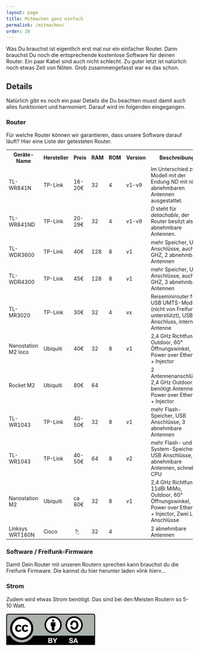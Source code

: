 ```yaml
---
layout: page
title: Mitmachen ganz einfach
permalink: /mitmachen/
order: 20
---
```


Was Du brauchst ist eigentlich erst mal nur ein einfacher Router.
Dann brauchst Du noch die entsprechende kostenlose Software für deinen Router.
Ein paar Kabel sind auch nicht schlecht.
Zu guter letzt ist natürlich noch etwas Zeit von Nöten.
Grob zusammengefasst war es das schon.

## Details
Natürlich gibt es noch ein paar Details die Du beachten musst damit auch alles funktioniert und harmoniert.
Darauf wird im folgenden eingegangen.

### Router
Für welche Router können wir garantieren, dass  unsere Software darauf läuft?
Hier eine Liste der getesteten Router.

<table class="table">

  <tr>
    <th> Geräte-Name</th>
    <th> Hersteller</th>
    <th> Preis </th>
    <th> RAM    </th>
    <th> ROM    </th>
    <th> Version    </th>
    <th > Beschreibung </th>
  </tr>
  <tr>
    <td> TL-WR841N </td>
    <td> TP-Link</td>
    <td> 16-20&#8364; </td>
    <td> 32 </td>
    <td> 4 </td>
    <td> v1-v9 </td>
    <td> Im Unterschied zum Modell mit der Endung <i>ND</i> mit nicht abnehmbaren Antennen ausgestattet.</td>
  </tr>
  <tr>
    <td> TL-WR841ND</td>
    <td> TP-Link</td>
    <td> 20-29&#8364;</td>
    <td> 32</td>
    <td> 4</td>
    <td> v1-v9</td>
    <td> <i>D</i> steht für <i>detachable</i>, der Router besitzt also abnehmbare Antennen.</td>
  </tr>
  <tr>
    <td> TL-WDR3600 </td>
    <td> TP-Link </td>
    <td> 40&#8364; </td>
    <td> 128  </td>
    <td> 8    </td>
    <td> v1    </td>
    <td> mehr Speicher, USB Anschlüsse, auch 5 GHZ, 2 abnehmbare Antennen</td>
  </tr>
  <tr>
    <td> TL-WDR4300 </td>
    <td> TP-Link </td>
    <td> 45&#8364; </td>
    <td> 128  </td>
    <td> 8 </td>
    <td> v1  </td>
    <td> mehr Speicher, USB Anschlüsse, auch 5 GHZ, 3 abnehmbare Antennen </td>
  </tr>
  <tr>
    <td> TL-MR3020 </td>
    <td> TP-Link </td>
    <td> 30&#8364;  </td>
    <td> 32 </td>
    <td> 4 </td>
    <td> vx </td>
    <td> Reiseminirouter für USB UMTS-Modul (nicht von Freifunk unterstützt), USB Anschluss, interne Antenne </td>
  </tr>
  <tr>
    <td> Nanostation M2 loco </td>
    <td> Ubiquiti </td>
    <td> 40&#8364; </td>
    <td> 32 </td>
    <td> 8 </td>
    <td> v1 </td>
    <td> 2,4 GHz Richtfunk, Outdoor, 60° Öffnungswinkel, Power over Ethernet + Injector </td>
  </tr>
  <tr>
    <td> Rocket M2 </td>
    <td> Ubiquiti</td>
    <td> 80&#8364; </td>
    <td> 64 </td>
    <td> </td>
    <td> </td>
    <td> 2 Antennenanschlüsse, 2,4 GHz Outdoor, benötigt Antennen, Power over Ethernet + Injector </td>
  </tr>
  <tr>
    <td> TL-WR1043 </td>
    <td> TP-Link</td>
    <td> 40-50&#8364; </td>
    <td> 32 </td>
    <td> 8 </td>
    <td>v1 </td>
    <td> mehr Flash-Speicher, USB Anschlüsse, 3 abnehmbare Antennen </td>
  </tr>
  <tr>
    <td> TL-WR1043  </td>
    <td> TP-Link </td>
    <td> 40-50&#8364; </td>
    <td> 64 </td>
    <td > 8 </td>
    <td>v2 </td>
    <td> mehr Flash- und System-Speicher, USB Anschlüsse, 3 abnehmbare Antennen, schnellste CPU </td>
  </tr>
  <tr>
    <td> Nanostation M2  </td>
    <td> Ubiquiti </td>
    <td> ca 80&#8364; </td>
    <td> 32 </td>
    <td> 8</td>
    <td> v1 </td>
    <td> 2,4 GHz Richtfunk, 11dBi MiMo, Outdoor, 60° Öffnungswinkel, Power over Ethernet + Injector, Zwei LAN Anschlüsse </td>
  </tr>
  <tr>
    <td> Linksys WRT160N  </td>
    <td> Cisco </td>
    <td>&#160;?; </td>
    <td> 32 </td>
    <td> 4 </td>
    <td> </td>
    <td> 2 abnehmbare Antennen  </td>
  </tr>
</table>

### Software / Freifunk-Firmware

Damit Dein Router mit unseren Routern sprechen kann brauchst du die Freifunk Firmware. Die kannst du
hier herunter laden »link hier«…

### Strom

Zudem wird etwas Strom benötigt. Das sind bei den Meisten Routern so 5-10 Watt.



<a title="CC BY-SA Freifunk Dresden" href="http://creativecommons.org/licenses/by-sa/3.0/">
<img src="/img/by-sa.svg">
</a>
